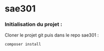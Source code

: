 # sae301

### Initialisation du projet :

Cloner le projet git puis dans le repo sae301 :
```bash
composer install
```